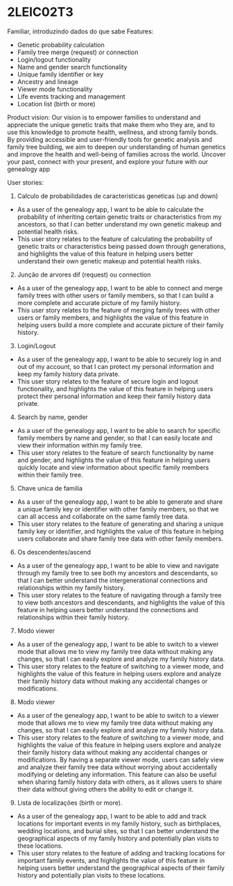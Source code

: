 # 2LEIC02T3
Familiar, introduzindo dados do que sabe
Features:
- Genetic probability calculation
- Family tree merge (request) or connection
- Login/logout functionality
- Name and gender search functionality
- Unique family identifier or key
- Ancestry and lineage
- Viewer mode functionality
- Life events tracking and management
- Location list (birth or more)

Product vision:
  Our vision is to empower families to understand and appreciate the unique genetic traits that make them who they are, and to use this knowledge to promote health, wellness, and strong family bonds. By providing accessible and user-friendly tools for genetic analysis and family tree building, we aim to deepen our understanding of human genetics and improve the health and well-being of families across the world.
  Uncover your past, connect with your present, and explore your future with our genealogy app

User stories:
1.	Calculo de probabilidades de caracteristicas geneticas (up and down)
-	As a user of the genealogy app, I want to be able to calculate the probability of inheriting certain genetic traits or characteristics from my ancestors, so that I can better understand my own genetic makeup and potential health risks.
-	This user story relates to the feature of calculating the probability of genetic traits or characteristics being passed down through generations, and highlights the value of this feature in helping users better understand their own genetic makeup and potential health risks.

2.	Junção de arvores dif (request) ou connection
-	As a user of the genealogy app, I want to be able to connect and merge family trees with other users or family members, so that I can build a more complete and accurate picture of my family history.
-	This user story relates to the feature of merging family trees with other users or family members, and highlights the value of this feature in helping users build a more complete and accurate picture of their family history.

3.	Login/Logout
- As a user of the genealogy app, I want to be able to securely log in and out of my account, so that I can protect my personal information and keep my family history data private.
-	This user story relates to the feature of secure login and logout functionality, and highlights the value of this feature in helping users protect their personal information and keep their family history data private.

4.	Search by name, gender
-	As a user of the genealogy app, I want to be able to search for specific family members by name and gender, so that I can easily locate and view their information within my family tree.
-	This user story relates to the feature of search functionality by name and gender, and highlights the value of this feature in helping users quickly locate and view information about specific family members within their family tree.

5.	Chave unica de familia
-	As a user of the genealogy app, I want to be able to generate and share a unique family key or identifier with other family members, so that we can all access and collaborate on the same family tree data.
-	This user story relates to the feature of generating and sharing a unique family key or identifier, and highlights the value of this feature in helping users collaborate and share family tree data with other family members.

6.	Os descendentes/ascend
-	As a user of the genealogy app, I want to be able to view and navigate through my family tree to see both my ancestors and descendants, so that I can better understand the intergenerational connections and relationships within my family history.
-	This user story relates to the feature of navigating through a family tree to view both ancestors and descendants, and highlights the value of this feature in helping users better understand the connections and relationships within their family history.

7.	Modo viewer
-	As a user of the genealogy app, I want to be able to switch to a viewer mode that allows me to view my family tree data without making any changes, so that I can easily explore and analyze my family history data.
-	This user story relates to the feature of switching to a viewer mode, and highlights the value of this feature in helping users explore and analyze their family history data without making any accidental changes or modifications.

8. Modo viewer
- As a user of the genealogy app, I want to be able to switch to a viewer mode that allows me to view my family tree data without making any changes, so that I can easily explore and analyze my family history data. 
- This user story relates to the feature of switching to a viewer mode, and highlights the value of this feature in helping users explore and analyze their family history data without making any accidental changes or modifications. By having a separate viewer mode, users can safely view and analyze their family tree data without worrying about accidentally modifying or deleting any information. This feature can also be useful when sharing family history data with others, as it allows users to share their data without giving others the ability to edit or change it.

9. Lista de localizações (birth or more). 
- As a user of the genealogy app, I want to be able to add and track locations for important events in my family history, such as birthplaces, wedding locations, and burial sites, so that I can better understand the geographical aspects of my family history and potentially plan visits to these locations.
- This user story relates to the feature of adding and tracking locations for important family events, and highlights the value of this feature in helping users better understand the geographical aspects of their family history and potentially plan visits to these locations.


